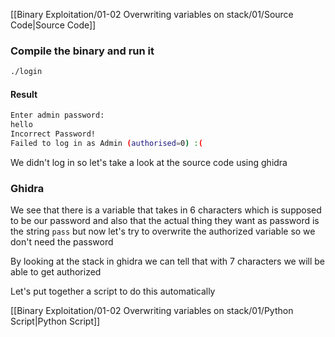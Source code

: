 [[Binary Exploitation/01-02 Overwriting variables on stack/01/Source Code|Source Code]] 

### Compile the binary and run it

```sh
./login
```

#### Result

```sh
Enter admin password: 
hello
Incorrect Password!
Failed to log in as Admin (authorised=0) :(
```

We didn't log in so let's take a look at the source code using ghidra

### Ghidra

We see that there is a variable that takes in 6 characters which is supposed to be our password and also that the actual thing they want as password is the string `pass` but now let's try to overwrite the authorized variable so we don't need the password

By looking at the stack in ghidra we can tell that with 7 characters we will be able to get authorized

Let's put together a script to do this automatically

[[Binary Exploitation/01-02 Overwriting variables on stack/01/Python Script|Python Script]] 
